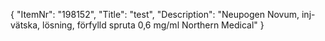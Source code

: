 {
  "ItemNr": "198152",
  "Title": "test",
  "Description": "Neupogen Novum, inj-vätska, lösning, förfylld spruta 0,6 mg/ml Northern Medical"
}